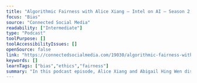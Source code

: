 ```yaml
---
title: "Algorithmic Fairness with Alice Xiang – Intel on AI – Season 2, Episode 12"
focus: "Bias"
source: "Connected Social Media"
readability: ["Intermediate"]
type: "Podcast"
toolPurpose: []
toolAccessibilityIssues: []
openSource: false
link: "https://connectedsocialmedia.com/19030/algorithmic-fairness-with-alice-xiang-intel-on-ai-season-2-episode-12/"
keywords: []
learnTags: ["bias","ethics","fairness"]
summary: "In this podcast episode, Alice Xiang and Abigail Hing Wen discuss the goals of the Partnership on AI, why being able to explain how a model arrived at a specific decision is important for the future of AI adoption, and the proliferation of criminal justice risk assessment tools. "
---
```


